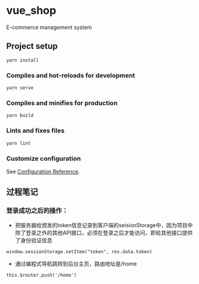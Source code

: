# vue_shop
E-commerce management system
## Project setup
```
yarn install
```

### Compiles and hot-reloads for development
```
yarn serve
```

### Compiles and minifies for production
```
yarn build
```

### Lints and fixes files
```
yarn lint
```

### Customize configuration
See [Configuration Reference](https://cli.vuejs.org/config/).


## 过程笔记
### 登录成功之后的操作：

+ 把服务器给颁发的token信息记录到客户端的seisionStorage中，因为项目中除了登录之外的其他API接口，必须在登录之后才能访问，即给其他接口提供了身份验证信息 </li>
 ```
window.sessionStorage.setItem("token", res.data.token)
```
+ 通过编程式导航跳转到后台主页，路由地址是/home

```
this.$router.push('/home')
```

  
